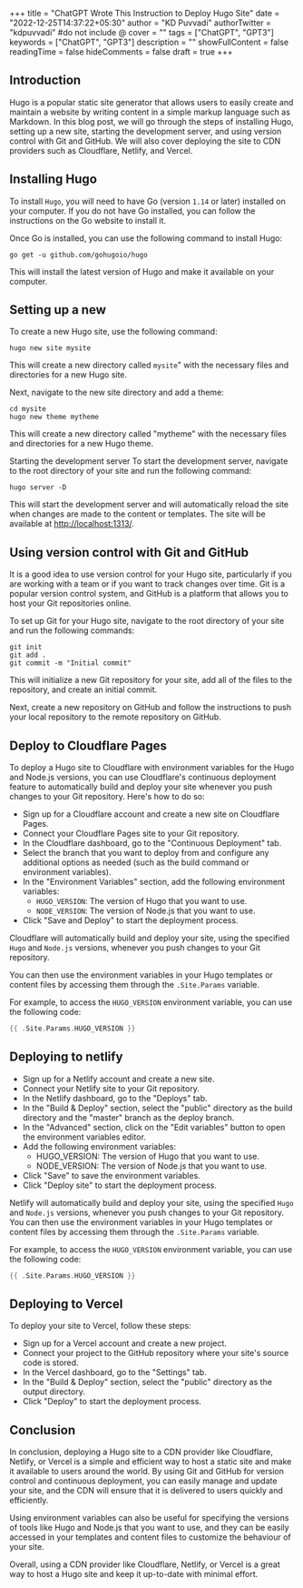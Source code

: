 +++
title = "ChatGPT Wrote This Instruction to Deploy Hugo Site"
date = "2022-12-25T14:37:22+05:30"
author = "KD Puvvadi"
authorTwitter = "kdpuvvadi" #do not include @
cover = ""
tags = ["ChatGPT", "GPT3"]
keywords =  ["ChatGPT", "GPT3"]
description = ""
showFullContent = false
readingTime = false
hideComments = false
draft = true
+++

## Introduction

Hugo is a popular static site generator that allows users to easily create and maintain a website by writing content in a simple markup language such as Markdown. In this blog post, we will go through the steps of installing Hugo, setting up a new site, starting the development server, and using version control with Git and GitHub. We will also cover deploying the site to CDN providers such as Cloudflare, Netlify, and Vercel.

## Installing Hugo

To install `Hugo`, you will need to have Go (version `1.14` or later) installed on your computer. If you do not have Go installed, you can follow the instructions on the Go website to install it.

Once Go is installed, you can use the following command to install Hugo:

```shell
go get -u github.com/gohugoio/hugo
```

This will install the latest version of Hugo and make it available on your computer.

## Setting up a new

To create a new Hugo site, use the following command:

```shell
hugo new site mysite
```

This will create a new directory called `mysite`" with the necessary files and directories for a new Hugo site.

Next, navigate to the new site directory and add a theme:

```shell
cd mysite
hugo new theme mytheme
```

This will create a new directory called "mytheme" with the necessary files and directories for a new Hugo theme.

Starting the development server
To start the development server, navigate to the root directory of your site and run the following command:

```shell
hugo server -D
```

This will start the development server and will automatically reload the site when changes are made to the content or templates. The site will be available at [http://localhost:1313/](http://localhost:1313/).

## Using version control with Git and GitHub

It is a good idea to use version control for your Hugo site, particularly if you are working with a team or if you want to track changes over time. Git is a popular version control system, and GitHub is a platform that allows you to host your Git repositories online.

To set up Git for your Hugo site, navigate to the root directory of your site and run the following commands:

```shell
git init
git add .
git commit -m "Initial commit"
```

This will initialize a new Git repository for your site, add all of the files to the repository, and create an initial commit.

Next, create a new repository on GitHub and follow the instructions to push your local repository to the remote repository on GitHub.

## Deploy to Cloudflare Pages

To deploy a Hugo site to Cloudflare with environment variables for the Hugo and Node.js versions, you can use Cloudflare's continuous deployment feature to automatically build and deploy your site whenever you push changes to your Git repository. Here's how to do so:

- Sign up for a Cloudflare account and create a new site on Cloudflare Pages.
- Connect your Cloudflare Pages site to your Git repository.
- In the Cloudflare dashboard, go to the "Continuous Deployment" tab.
- Select the branch that you want to deploy from and configure any additional options as needed (such as the build command or environment variables).
- In the "Environment Variables" section, add the following environment variables:
  - `HUGO_VERSION`: The version of Hugo that you want to use.
  - `NODE_VERSION`: The version of Node.js that you want to use.
- Click "Save and Deploy" to start the deployment process.

Cloudflare will automatically build and deploy your site, using the specified `Hugo` and `Node.js` versions, whenever you push changes to your Git repository.

You can then use the environment variables in your Hugo templates or content files by accessing them through the `.Site.Params` variable.

For example, to access the `HUGO_VERSION` environment variable, you can use the following code:

```go
{{ .Site.Params.HUGO_VERSION }}
```

## Deploying to netlify

- Sign up for a Netlify account and create a new site.
- Connect your Netlify site to your Git repository.
- In the Netlify dashboard, go to the "Deploys" tab.
- In the "Build & Deploy" section, select the "public" directory as the build directory and the "master" branch as the deploy branch.
- In the "Advanced" section, click on the "Edit variables" button to open the environment variables editor.
- Add the following environment variables:
  - HUGO_VERSION: The version of Hugo that you want to use.
  - NODE_VERSION: The version of Node.js that you want to use.
- Click "Save" to save the environment variables.
- Click "Deploy site" to start the deployment process.

Netlify will automatically build and deploy your site, using the specified `Hugo` and `Node.js` versions, whenever you push changes to your Git repository. You can then use the environment variables in your Hugo templates or content files by accessing them through the `.Site.Params` variable.

For example, to access the `HUGO_VERSION` environment variable, you can use the following code:

```go
{{ .Site.Params.HUGO_VERSION }}
```

## Deploying to Vercel

To deploy your site to Vercel, follow these steps:

- Sign up for a Vercel account and create a new project.
- Connect your project to the GitHub repository where your site's source code is stored.
- In the Vercel dashboard, go to the "Settings" tab.
- In the "Build & Deploy" section, select the "public" directory as the output directory.
- Click "Deploy" to start the deployment process.

## Conclusion

In conclusion, deploying a Hugo site to a CDN provider like Cloudflare, Netlify, or Vercel is a simple and efficient way to host a static site and make it available to users around the world. By using Git and GitHub for version control and continuous deployment, you can easily manage and update your site, and the CDN will ensure that it is delivered to users quickly and efficiently.

Using environment variables can also be useful for specifying the versions of tools like Hugo and Node.js that you want to use, and they can be easily accessed in your templates and content files to customize the behaviour of your site.

Overall, using a CDN provider like Cloudflare, Netlify, or Vercel is a great way to host a Hugo site and keep it up-to-date with minimal effort.
